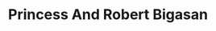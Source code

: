 ---
title: "Princess And Robert Bigasan"
url: /lipa-city/princess-and-robert-bigasan/
shop: shop
---